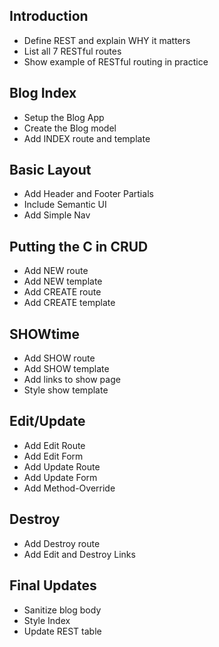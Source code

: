 ## Introduction
* Define REST and explain WHY it matters
* List all 7 RESTful routes
* Show example of RESTful routing in practice

## Blog Index
* Setup the Blog App
* Create the Blog model
* Add INDEX route and template

## Basic Layout
* Add Header and Footer Partials
* Include Semantic UI
* Add Simple Nav

## Putting the C in CRUD
* Add NEW route
* Add NEW template
* Add CREATE route
* Add CREATE template

## SHOWtime
* Add SHOW route
* Add SHOW template
* Add links to show page
* Style show template

## Edit/Update
* Add Edit Route
* Add Edit Form
* Add Update Route
* Add Update Form
* Add Method-Override

## Destroy
* Add Destroy route
* Add Edit and Destroy Links

## Final Updates
* Sanitize blog body
* Style Index
* Update REST table